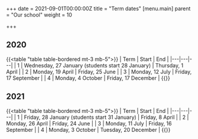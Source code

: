 +++
date = 2021-09-01T00:00:00Z
title = "Term dates"
[menu.main]
parent = "Our school"
weight = 10

+++
## 2020

{{<table "table table-bordered mt-3 mb-5">}}
| Term | Start | End |
|---|---|---|
| 1 | Wednesday, 27 January (students start 28 January) | Thursday, 1 April |
| 2 | Monday, 19 April | Friday, 25 June |
| 3 | Monday, 12 July | Friday, 17 September |
| 4 | Monday, 4 October | Friday, 17 December |
{{</table>}}

## 2021

{{<table "table table-bordered mt-3 mb-5">}}
| Term | Start | End |
|---|---|---|
| 1 | Friday, 28 January (students start 31 January) | Friday, 8 April |
| 2 | Monday, 26 April | Friday, 24 June |
| 3 | Monday, 11 July | Friday, 16 September |
| 4 | Monday, 3 October | Tuesday, 20 December |
{{</table>}}
